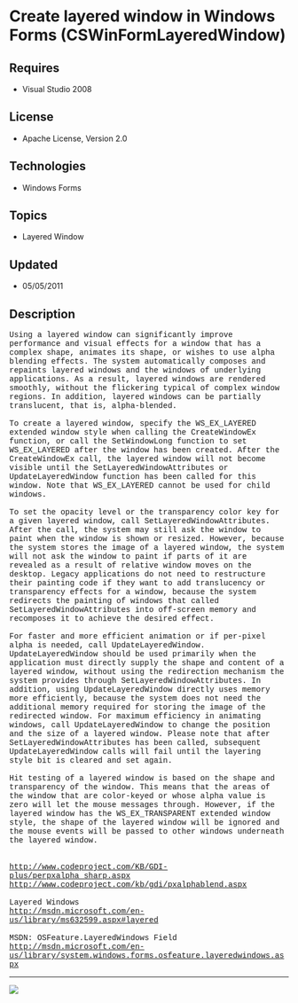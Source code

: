 # Create layered window in Windows Forms (CSWinFormLayeredWindow)
## Requires
- Visual Studio 2008
## License
- Apache License, Version 2.0
## Technologies
- Windows Forms
## Topics
- Layered Window
## Updated
- 05/05/2011
## Description

<p style="font-family:Courier New">Using a layered window can significantly improve performance and visual effects for a window that has a complex shape, animates its shape, or wishes to use alpha blending effects. The system automatically composes and repaints
 layered windows and the windows of underlying applications. As a result, layered windows are rendered smoothly, without the flickering typical of complex window regions. In addition, layered windows can be partially translucent, that is, alpha-blended.<br>
<br>
To create a layered window, specify the WS_EX_LAYERED extended window style when calling the CreateWindowEx function, or call the SetWindowLong function to set WS_EX_LAYERED after the window has been created. After the CreateWindowEx call, the layered window
 will not become visible until the SetLayeredWindowAttributes or UpdateLayeredWindow function has been called for this window. Note that WS_EX_LAYERED cannot be used for child windows.<br>
<br>
To set the opacity level or the transparency color key for a given layered window, call SetLayeredWindowAttributes. After the call, the system may still ask the window to paint when the window is shown or resized. However, because the system stores the image
 of a layered window, the system will not ask the window to paint if parts of it are revealed as a result of relative window moves on the desktop. Legacy applications do not need to restructure their painting code if they want to add translucency or transparency
 effects for a window, because the system redirects the painting of windows that called SetLayeredWindowAttributes into off-screen memory and recomposes it to achieve the desired effect.<br>
<br>
For faster and more efficient animation or if per-pixel alpha is needed, call UpdateLayeredWindow. UpdateLayeredWindow should be used primarily when the application must directly supply the shape and content of a layered window, without using the redirection
 mechanism the system provides through SetLayeredWindowAttributes. In addition, using UpdateLayeredWindow directly uses memory more efficiently, because the system does not need the additional memory required for storing the image of the redirected window.
 For maximum efficiency in animating windows, call UpdateLayeredWindow to change the position and the size of a layered window. Please note that after SetLayeredWindowAttributes has been called, subsequent UpdateLayeredWindow calls will fail until the layering
 style bit is cleared and set again.<br>
<br>
Hit testing of a layered window is based on the shape and transparency of the window. This means that the areas of the window that are color-keyed or whose alpha value is zero will let the mouse messages through. However, if the layered window has the WS_EX_TRANSPARENT
 extended window style, the shape of the layered window will be ignored and the mouse events will be passed to other windows underneath the layered window.<br>
<br>
<br>
<a target="_blank" href="http://www.codeproject.com/KB/GDI-plus/perpxalpha_sharp.aspx">http://www.codeproject.com/KB/GDI-plus/perpxalpha_sharp.aspx</a><br>
<a target="_blank" href="http://www.codeproject.com/kb/gdi/pxalphablend.aspx">http://www.codeproject.com/kb/gdi/pxalphablend.aspx</a><br>
<br>
Layered Windows<br>
<a target="_blank" href="http://msdn.microsoft.com/en-us/library/ms632599.aspx#layered">http://msdn.microsoft.com/en-us/library/ms632599.aspx#layered</a><br>
<br>
MSDN: OSFeature.LayeredWindows Field<br>
<a target="_blank" href="http://msdn.microsoft.com/en-us/library/system.windows.forms.osfeature.layeredwindows.aspx">http://msdn.microsoft.com/en-us/library/system.windows.forms.osfeature.layeredwindows.aspx</a><br>
</p>
<hr>
<div><a href="http://go.microsoft.com/?linkid=9759640" style="margin-top:3px"><img src="-onecodelogo">
</a></div>
